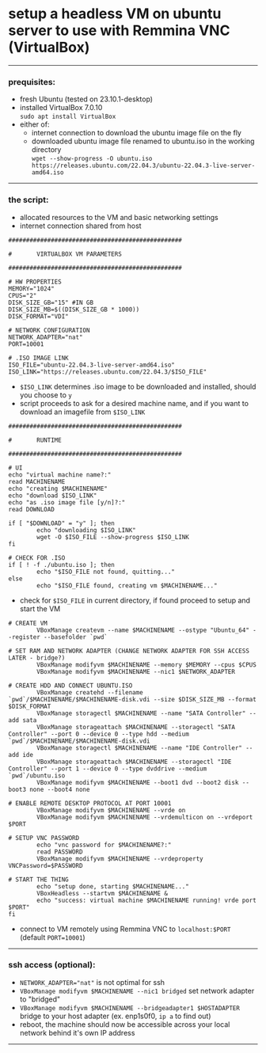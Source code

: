 
# setup a headless VM on ubuntu server to use with Remmina VNC (VirtualBox)
___
### prequisites:
- fresh Ubuntu (tested on 23.10.1-desktop)
- installed VirtualBox 7.0.10  
	`sudo apt install VirtualBox`
- either of:
	- internet connection to download the ubuntu image file on the fly
	- downloaded ubuntu image file renamed to ubuntu.iso in the working directory  
	`wget --show-progress -O ubuntu.iso https://releases.ubuntu.com/22.04.3/ubuntu-22.04.3-live-server-amd64.iso`

___

### the script:

- allocated resources to the VM and basic networking settings
- internet connection shared from host

```
#################################################

#       VIRTUALBOX VM PARAMETERS

#################################################

# HW PROPERTIES
MEMORY="1024"
CPUS="2"
DISK_SIZE_GB="15" #IN GB
DISK_SIZE_MB=$((DISK_SIZE_GB * 1000))
DISK_FORMAT="VDI"

# NETWORK CONFIGURATION
NETWORK_ADAPTER="nat"
PORT=10001

# .ISO IMAGE LINK
ISO_FILE="ubuntu-22.04.3-live-server-amd64.iso"
ISO_LINK="https://releases.ubuntu.com/22.04.3/$ISO_FILE"
```

- `$ISO_LINK` determines .iso image to be downloaded and installed, should you choose to `y`
- script proceeds to ask for a desired machine name, and if you want to download an imagefile from `$ISO_LINK`

```
#################################################

#       RUNTIME

#################################################

# UI
echo "virtual machine name?:"
read MACHINENAME
echo "creating $MACHINENAME" 
echo "download $ISO_LINK"
echo "as .iso image file [y/n]?:"
read DOWNLOAD

if [ "$DOWNLOAD" = "y" ]; then
        echo "downloading $ISO_LINK"
        wget -O $ISO_FILE --show-progress $ISO_LINK
fi

# CHECK FOR .ISO
if [ ! -f ./ubuntu.iso ]; then
        echo "$ISO_FILE not found, quitting..."
else
        echo "$ISO_FILE found, creating vm $MACHINENAME..."
```

- check for `$ISO_FILE` in current directory, if found proceed to setup and start the VM

```
# CREATE VM
        VBoxManage createvm --name $MACHINENAME --ostype "Ubuntu_64" --register --basefolder `pwd`

# SET RAM AND NETWORK ADAPTER (CHANGE NETWORK ADAPTER FOR SSH ACCESS LATER - bridge?)
        VBoxManage modifyvm $MACHINENAME --memory $MEMORY --cpus $CPUS
        VBoxManage modifyvm $MACHINENAME --nic1 $NETWORK_ADAPTER

# CREATE HDD AND CONNECT UBUNTU.ISO
        VBoxManage createhd --filename `pwd`/$MACHINENAME/$MACHINENAME-disk.vdi --size $DISK_SIZE_MB --format $DISK_FORMAT
        VBoxManage storagectl $MACHINENAME --name "SATA Controller" --add sata
        VBoxManage storageattach $MACHINENAME --storagectl "SATA Controller" --port 0 --device 0 --type hdd --medium `pwd`/$MACHINENAME/$MACHINENAME-disk.vdi
        VBoxManage storagectl $MACHINENAME --name "IDE Controller" --add ide
        VBoxManage storageattach $MACHINENAME --storagectl "IDE Controller" --port 1 --device 0 --type dvddrive --medium `pwd`/ubuntu.iso
        VBoxManage modifyvm $MACHINENAME --boot1 dvd --boot2 disk --boot3 none --boot4 none

# ENABLE REMOTE DESKTOP PROTOCOL AT PORT 10001
        VBoxManage modifyvm $MACHINENAME --vrde on
        VBoxManage modifyvm $MACHINENAME --vrdemulticon on --vrdeport $PORT

# SETUP VNC PASSWORD
        echo "vnc password for $MACHINENAME?:"
        read PASSWORD
        VBoxManage modifyvm $MACHINENAME --vrdeproperty VNCPassword=$PASSWORD

# START THE THING
        echo "setup done, starting $MACHINENAME..."
        VBoxHeadless --startvm $MACHINENAME &
        echo "success: virtual machine $MACHINENAME running! vrde port $PORT"
fi
```

- connect to VM remotely using Remmina VNC to `localhost:$PORT` (default `PORT=10001`)

___

### ssh access (optional):

- `NETWORK_ADAPTER="nat"` is not optimal for ssh
- `VBoxManage modifyvm $MACHINENAME --nic1 bridged` set network adapter to "bridged"
- `VBoxManage modifyvm $MACHINENAME --bridgeadapter1 $HOSTADAPTER` bridge to your host adapter (ex. enp1s0f0, `ip a` to find out)
- reboot, the machine should now be accessible across your local network behind it's own IP address

___
